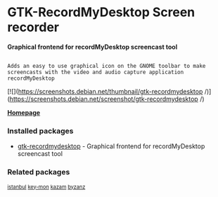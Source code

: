# GTK-RecordMyDesktop Screen recorder

__Graphical frontend for recordMyDesktop screencast tool__

```

Adds an easy to use graphical icon on the GNOME toolbar to make
screencasts with the video and audio capture application recordMyDesktop

```

[![](https://screenshots.debian.net/thumbnail/gtk-recordmydesktop /)](https://screenshots.debian.net/screenshot/gtk-recordmydesktop /)


 **[Homepage](http://recordmydesktop.sourceforge.net)**

### Installed packages

* [gtk-recordmydesktop](https://packages.debian.org/stretch/gtk-recordmydesktop) - Graphical frontend for recordMyDesktop screencast tool

### Related packages

<sub> [istanbul](https://packages.debian.org/stretch/istanbul) [key-mon](https://packages.debian.org/stretch/key-mon) [kazam](https://packages.debian.org/stretch/kazam) [byzanz](https://packages.debian.org/stretch/byzanz)  </sub>
